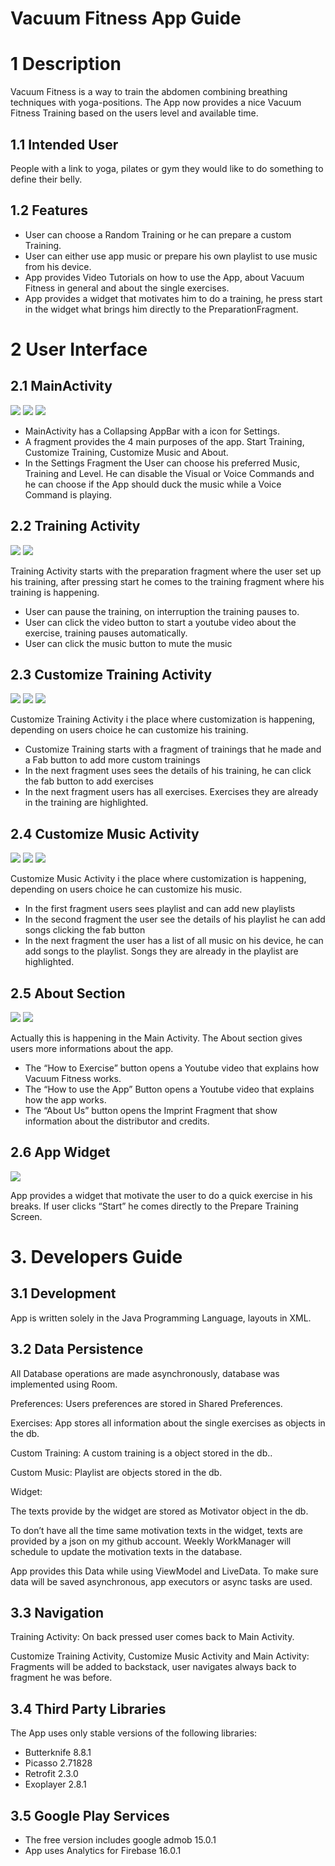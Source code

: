 
# Vacuum Fitness App Guide


# 1 Description

Vacuum Fitness is a way to train the abdomen combining breathing techniques with yoga-positions. The App now provides a nice Vacuum Fitness Training based on the users level and available time.

## 1.1 Intended User

People with a link to yoga, pilates or gym they would like to do something to define their belly.

## 1.2 Features

*   User can choose a Random Training or he can prepare a custom Training.
*   User can either use app music or prepare his own playlist to use music from his device.
*   App provides Video Tutorials on how to use the App, about Vacuum Fitness in general and about the single exercises.
*   App provides a widget that motivates him to do a training, he press start in the widget what brings him directly to the PreparationFragment.


# 2 User Interface


## 2.1 MainActivity

![](https://raw.githubusercontent.com/staropramen/VacuumFitness/master/images/main1.png) ![](https://raw.githubusercontent.com/staropramen/VacuumFitness/master/images/main2.png) ![](https://raw.githubusercontent.com/staropramen/VacuumFitness/master/images/settings.png)


*   MainActivity has a Collapsing AppBar with a icon for Settings.
*   A fragment provides the 4 main purposes of the app. Start Training, Customize Training, Customize Music and About.
*   In the Settings Fragment the User can choose his preferred Music, Training and Level. He can disable the Visual or Voice Commands and he can choose if the App should duck the music while a Voice Command is playing.


## 2.2 Training Activity
![](https://raw.githubusercontent.com/staropramen/VacuumFitness/master/images/prep.png) ![](https://raw.githubusercontent.com/staropramen/VacuumFitness/master/images/training.png)

Training Activity starts with the preparation fragment where the user set up his training, after pressing start he comes to the training fragment where his training is happening.
*   User can pause the training, on interruption the training pauses to.
*   User can click the video button to start a youtube video about the exercise, training pauses automatically.
*   User can click the music button to mute the music


## 2.3 Customize Training Activity
![](https://raw.githubusercontent.com/staropramen/VacuumFitness/master/images/cust_t1.png) ![](https://raw.githubusercontent.com/staropramen/VacuumFitness/master/images/cust_t2.png) ![](https://raw.githubusercontent.com/staropramen/VacuumFitness/master/images/cust_t3.png)

Customize Training Activity i the place where customization is happening, depending on users choice he can customize his training.

*   Customize Training starts with a fragment of trainings that he made and a Fab button to add more custom trainings
*   In the next fragment uses sees the details of his training, he can click the fab button to add exercises
*   In the next fragment users has all exercises. Exercises they are already in the training are highlighted.


## 2.4 Customize Music Activity
![](https://raw.githubusercontent.com/staropramen/VacuumFitness/master/images/music1.png) ![](https://raw.githubusercontent.com/staropramen/VacuumFitness/master/images/music2.png) ![](https://raw.githubusercontent.com/staropramen/VacuumFitness/master/images/music3.png)

Customize Music Activity i the place where customization is happening, depending on users choice he can customize his music.


*   In the first fragment users sees playlist and can add new playlists
*   In the second fragment the user see the details of his playlist he can add songs clicking the fab button
*   In the next fragment the user has a list of all music on his device, he can add songs to the playlist. Songs they are already in the playlist are highlighted.


## 2.5 About Section
![](https://raw.githubusercontent.com/staropramen/VacuumFitness/master/images/about2.png) ![](https://raw.githubusercontent.com/staropramen/VacuumFitness/master/images/abput.png)

Actually this is happening in the Main Activity. The About section gives users more informations about the app.
*   The “How to Exercise” button opens a Youtube video that explains how Vacuum Fitness works.
*   The “How to use the App” Button opens a Youtube video that explains how the app works.
*   The “About Us” button opens the Imprint Fragment that show information about the distributor and credits.


## 2.6 App Widget
![](https://raw.githubusercontent.com/staropramen/VacuumFitness/master/images/widget.png)

App provides a widget that motivate the user to do a quick exercise in his breaks. If user clicks “Start” he comes directly to the Prepare Training Screen.



# 3. Developers Guide


## 3.1 Development

App is written solely in the Java Programming Language, layouts in XML.


## 3.2 Data Persistence

All Database operations are made asynchronously, database was implemented using Room.

Preferences: Users preferences are stored in Shared Preferences.

Exercises: App stores all information about the single exercises as objects in the db.

Custom Training: A custom training is a object stored in the db..

Custom Music: Playlist are objects stored in the db.

Widget: 

The texts provide by the widget are stored as Motivator object in the db.

To don’t have all the time same motivation texts in the widget, texts are provided by a json on my github account. Weekly WorkManager will schedule to update the motivation texts in the database.

App provides this Data while using ViewModel and LiveData. To make sure data will be saved asynchronous, app executors or async tasks are used.


## 3.3 Navigation 

Training Activity: On back pressed user comes back to Main Activity. 

Customize Training Activity, Customize Music Activity and Main Activity: Fragments will be added to backstack, user navigates always back to fragment he was before.


## 3.4 Third Party Libraries

The App uses only stable versions of  the following libraries:

*   Butterknife 8.8.1
*   Picasso 2.71828
*   Retrofit 2.3.0
*   Exoplayer 2.8.1


## 3.5 Google Play Services

*   The free version includes google admob 15.0.1
*   App uses Analytics for Firebase 16.0.1


